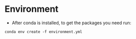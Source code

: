 # Environment
- After conda is installed, to get the packages you need run:
```
conda env create -f environment.yml
```
